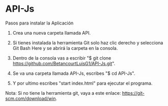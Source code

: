 # API-Js

Pasos para instalar la Aplicación

1) Crea una nueva carpeta llamada API.

2) Si tienes instalada la herramienta Git solo haz clic derecho y selecciona Git Bash Here y se abrirá la carpeta en la consola.

3) Dentro de la consola vas a escribir "$ git clone https://github.com/BetancourtLuisG1/API-Js.git".

4) Se va una carpeta llamada API-Js, escribes "$ cd API-Js".

5) Y por ultimo escribes "start index.html" para ejecutar el programa.

Nota: Si no tiene la herramienta git, vaya a este enlace: https://git-scm.com/download/win.

